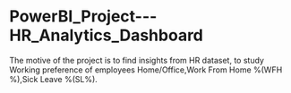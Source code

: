 # PowerBI_Project---HR_Analytics_Dashboard
The motive of the project is to find insights from HR dataset, to study  Working preference of employees Home/Office,Work From Home %(WFH %),Sick Leave %(SL%).

